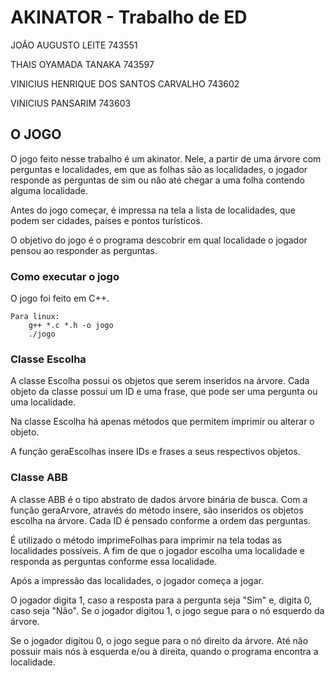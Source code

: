 # AKINATOR - Trabalho de ED 

JOÃO AUGUSTO LEITE 743551

THAIS OYAMADA TANAKA 743597

VINICIUS HENRIQUE DOS SANTOS CARVALHO 743602

VINICIUS PANSARIM 743603

## O JOGO

O jogo feito nesse trabalho é um akinator. Nele, a partir de uma árvore com perguntas e localidades, em que as folhas são as localidades, o jogador responde as perguntas de sim ou não até chegar a uma folha contendo alguma localidade. 

Antes do jogo começar, é impressa na tela a lista de localidades, que podem ser cidades, países e pontos turísticos.

O objetivo do jogo é o programa descobrir em qual localidade o jogador pensou ao responder as perguntas.

### Como executar o jogo

O jogo foi feito em C++.

```
Para linux:
	g++ *.c *.h -o jogo
	./jogo
```

### Classe Escolha

A classe Escolha possui os objetos que serem inseridos na árvore. Cada objeto da classe possui um ID e uma frase, que pode ser uma pergunta ou uma localidade. 

Na classe Escolha há apenas métodos que permitem imprimir ou alterar o objeto.

A função geraEscolhas insere IDs e frases a seus respectivos objetos.

### Classe ABB

A classe ABB é o tipo abstrato de dados árvore binária de busca. Com a função geraArvore, através do método insere, são inseridos os objetos escolha na árvore. Cada ID é pensado conforme a ordem das perguntas.

É utilizado o método imprimeFolhas para imprimir na tela todas as localidades possíveis. A fim de que o jogador escolha uma localidade e responda as perguntas conforme essa localidade.

Após a impressão das localidades, o jogador começa a jogar. 

O jogador digita 1, caso a resposta para a pergunta seja "Sim" e, digita 0, caso seja "Não". Se o jogador digitou 1, o jogo segue para o nó esquerdo da árvore. 

Se o jogador digitou 0, o jogo segue para o nó direito da árvore. Até não possuir mais nós à esquerda e/ou à direita, quando o programa encontra a localidade.
